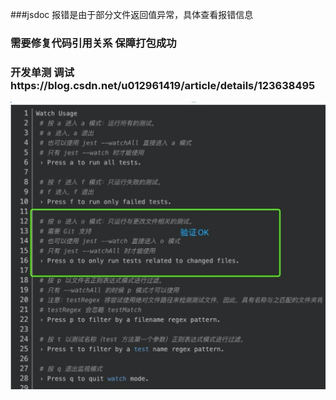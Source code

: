 ###jsdoc 报错是由于部分文件返回值异常，具体查看报错信息
### 需要修复代码引用关系 保障打包成功
### 开发单测 调试https://blog.csdn.net/u012961419/article/details/123638495
![img.png](img.png)

